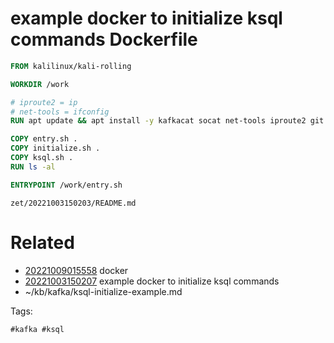 # example docker to initialize ksql commands Dockerfile

```Dockerfile
FROM kalilinux/kali-rolling

WORKDIR /work

# iproute2 = ip
# net-tools = ifconfig
RUN apt update && apt install -y kafkacat socat net-tools iproute2 git curl python3 python3-pip

COPY entry.sh .
COPY initialize.sh .
COPY ksql.sh .
RUN ls -al

ENTRYPOINT /work/entry.sh
```
` zet/20221003150203/README.md `

# Related

- [20221009015558](/zet/20221009015558/README.md) docker
- [20221003150207](/zet/20221003150207/README.md) example docker to initialize ksql commands
- ~/kb/kafka/ksql-initialize-example.md

Tags:

    #kafka #ksql 
